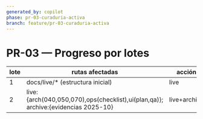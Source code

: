 ```yaml
---
generated_by: copilot
phase: pr-03-curaduria-activa
branch: feature/pr-03-curaduria-activa
---
```


# PR-03 — Progreso por lotes

lote | rutas afectadas | acción | estado | commit_hash
--- | --- | --- | --- | ---
1 | docs/live/* (estructura inicial) | live | completado | 041980f7831019cf20e33fe6a2e213faaa860fc3
2 | live:{arch(040,050,070),ops(checklist),ui(plan,qa)}; archive:{evidencias 2025-10} | live+archive | completado | 6fc3d8038b2c8e0bbf23c5da1e7b1b3e5b8f8caa
